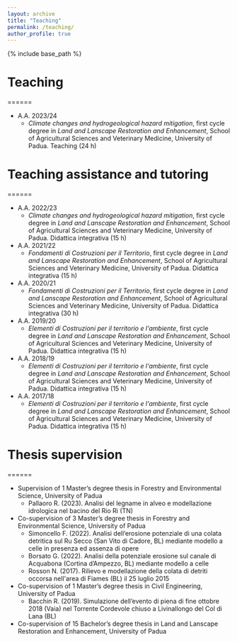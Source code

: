 ```yaml
---
layout: archive
title: "Teaching"
permalink: /teaching/
author_profile: true
---
```


{% include base_path %}

# Teaching
======
* A.A. 2023/24
  * <i>Climate changes and hydrogeological hazard mitigation</i>, first cycle degree in <i>Land and Lanscape Restoration and Enhancement</i>, School of Agricultural Sciences and Veterinary Medicine, University of Padua. Teaching (24 h)

# Teaching assistance and tutoring
======
* A.A. 2022/23
  * <i>Climate changes and hydrogeological hazard mitigation</i>, first cycle degree in <i>Land and Lanscape Restoration and Enhancement</i>, School of Agricultural Sciences and Veterinary Medicine, University of Padua. Didattica integrativa (15 h)
* A.A. 2021/22
  * <i>Fondamenti di Costruzioni per il Territorio</i>, first cycle degree in <i>Land and Lanscape Restoration and Enhancement</i>, School of Agricultural Sciences and Veterinary Medicine, University of Padua. Didattica integrativa (15 h)
* A.A. 2020/21
  * <i>Fondamenti di Costruzioni per il Territorio</i>, first cycle degree in <i>Land and Lanscape Restoration and Enhancement</i>, School of Agricultural Sciences and Veterinary Medicine, University of Padua. Didattica integrativa (30 h)
* A.A. 2019/20
  * <i>Elementi di Costruzioni per il territorio e l'ambiente</i>, first cycle degree in <i>Land and Lanscape Restoration and Enhancement</i>, School of Agricultural Sciences and Veterinary Medicine, University of Padua. Didattica integrativa (15 h)
* A.A. 2018/19
  * <i>Elementi di Costruzioni per il territorio e l'ambiente</i>, first cycle degree in <i>Land and Lanscape Restoration and Enhancement</i>, School of Agricultural Sciences and Veterinary Medicine, University of Padua. Didattica integrativa (15 h)
* A.A. 2017/18
  * <i>Elementi di Costruzioni per il territorio e l'ambiente</i>, first cycle degree in <i>Land and Lanscape Restoration and Enhancement</i>, School of Agricultural Sciences and Veterinary Medicine, University of Padua. Didattica integrativa (15 h)

# Thesis supervision
======
* Supervision of 1 Master’s degree thesis in Forestry and Environmental Science, University of Padua
  * Pallaoro R. (2023). Analisi del legname in alveo e modellazione idrologica nel bacino del Rio Rì (TN)
* Co-supervision of 3 Master’s degree thesis in Forestry and Environmental Science, University of Padua
  * Simoncello F. (2022). Analisi dell’erosione potenziale di una colata detritica sul Ru Secco (San Vito di Cadore, BL) mediante modello a celle in presenza ed assenza di opere
  * Borsato G. (2022). Analisi della potenziale erosione sul canale di Acquabona (Cortina d’Ampezzo, BL) mediante modello a celle
  * Rosson N. (2017). Rilievo e modellazione della colata di detriti occorsa nell'area di Fiames (BL) il 25 luglio 2015
* Co-supervision of 1 Master’s degree thesis in Civil Engineering, University of Padua
  * Bacchin R. (2019). Simulazione dell’evento di piena di fine ottobre 2018 (Vaia) nel Torrente Cordevole chiuso a Livinallongo del Col di Lana (BL)
* Co-supervision of 15 Bachelor’s degree thesis in Land and Lanscape Restoration and Enhancement, University of Padua
